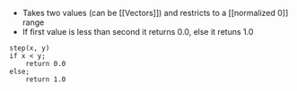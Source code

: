 - Takes two values (can be [[Vectors]]) and restricts to a [[normalized 0]] range
- If first value is less than second it returns 0.0, else it retuns 1.0 
```
step(x, y)
if x < y;
	return 0.0 
else; 
	return 1.0
```